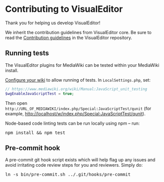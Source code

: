 # Contributing to VisualEditor

Thank you for helping us develop VisualEditor!

We inherit the contribution guidelines from VisualEditor core. Be sure to read the
[Contribution guidelines](https://gerrit.wikimedia.org/g/VisualEditor/VisualEditor/+/master/CONTRIBUTING.md)
in the VisualEditor repository.


## Running tests

The VisualEditor plugins for MediaWiki can be tested within your MediaWiki install.

[Configure your wiki](https://www.mediawiki.org/wiki/Manual:JavaScript_unit_testing) to
allow running of tests. In `LocalSettings.php`, set:
```php
// https://www.mediawiki.org/wiki/Manual:JavaScript_unit_testing
$wgEnableJavaScriptTest = true;
```

Then open `http://URL_OF_MEDIAWIKI/index.php/Special:JavaScriptTest/qunit`
(for example, <http://localhost/w/index.php/Special:JavaScriptTest/qunit>).

Node-based code linting tests can be run locally using npm – run:

<pre lang="bash">
npm install && npm test
</pre>


## Pre-commit hook

A pre-commit git hook script exists which will help flag up any issues and avoid irritating code review steps for you and reviewers. Simply do:

<pre lang="bash">
ln -s bin/pre-commit.sh ../.git/hooks/pre-commit
</pre>
